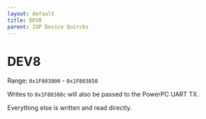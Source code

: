 ```yaml
---
layout: default
title: DEV8
parent: IOP Device Quircks
---
```

# DEV8

Range: `0x1F803800` - `0x1F803850`

Writes to `0x1F80380c` will also be passed to the PowerPC UART TX.

Everything else is written and read directly.
